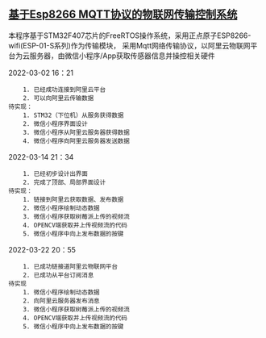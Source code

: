 ## [基于Esp8266 MQTT协议的物联网传输控制系统](https://github.com/OxfordProfessor/STM32Internet)

本程序基于STM32F407芯片的FreeRTOS操作系统，采用正点原子ESP8266-wifi(ESP-01-S系列)作为传输模块，
采用Mqtt网络传输协议，以阿里云物联网平台为云服务器，由微信小程序/App获取传感器信息并操控相关硬件


2022-03-02 16：21

        1. 已经成功连接到阿里云平台
        2. 可以向阿里云传输数据
    待实现：
        1. STM32（下位机）从服务获得数据
        2. 微信小程序界面设计
        3. 微信小程序从阿里云服务器获得数据
        4. 微信小程序向阿里云服务器发送数据

2022-03-14 21：34

        1. 已经初步设计出界面
        2. 完成了顶部、局部界面设计
    待实现：
        1. 链接到阿里云获取数据、发布数据
        2. 微信小程序绘制动态数据
        3. 微信小程序获取树莓派上传的视频流
        4. OPENCV端获取并上传视频流的代码
        5. 微信小程序中向上发布数据的按键

2022-03-22 20：55

        1. 已成功链接道阿里云物联网平台
        2. 已成功从平台订阅消息
    待实现
        1. 微信小程序绘制动态数据
        2. 向阿里云服务器发布消息
        3. 微信小程序获取树莓派上传的视频流
        4. OPENCV端获取并上传视频流的代码
        5. 微信小程序中向上发布数据的按键
